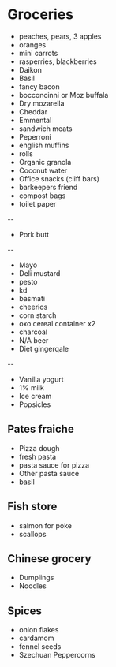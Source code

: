 # Groceries

- peaches, pears, 3 apples
- oranges
- mini carrots
- rasperries, blackberries
- Daikon
- Basil
- fancy bacon
- bocconcinni or Moz buffala
- Dry mozarella
- Cheddar
- Emmental
- sandwich meats
- Peperroni
- english muffins
- rolls
- Organic granola
- Coconut water
- Office snacks (cliff bars)
- barkeepers friend
- compost bags
- toilet paper

--

- Pork butt

--

- Mayo
- Deli mustard
- pesto
- kd
- basmati
- cheerios
- corn starch
- oxo cereal container x2
- charcoal
- N/A beer
- Diet gingerqale

--

- Vanilla yogurt
- 1% milk
- Ice cream
- Popsicles

## Pates fraiche

- Pizza dough
- fresh pasta
- pasta sauce for pizza
- Other pasta sauce
- basil

## Fish store

- salmon for poke
- scallops

## Chinese grocery

- Dumplings
- Noodles

## Spices

- onion flakes
- cardamom
- fennel seeds
- Szechuan Peppercorns
